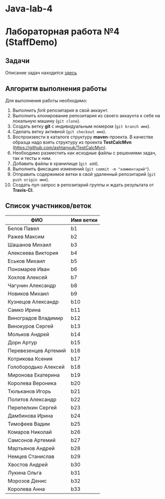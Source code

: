# Java-lab-4
# Лабораторная работа №4 (StaffDemo)

## Задачи

Описание задач находится [здесь](http://shtanyuk.tk/edu/nniit/java-new/labs/labs4.html)

## Алгоритм выполнения работы

Для выполнения работы необходимо:
1. Выполнить *fork* репозитария в свой аккаунт.
1. Выполнить клонирование репозитария из своего аккаунта к себе на локальную машину (`git clone`).
1. Создать ветку **git** с индивидуальным номером (`git branch имя`).
1. Сделать ветку активной (`git checkout имя`).
1. Воспроизвести в каталоге структуру **maven**-проекта. В качестве образца надо взять структуру из проекта **TestCalcMvn** (https://github.com/ashtanyuk/TestCalcMvn).
1. Необходимо разместить как исходные файлы с решениями задач, так и тесты к ним.
1. Добавить файлы в хранилище (`git add`).
1. Выполнить фиксацию изменений (`git commit -m "комментарий"`).
1. Отправить содержимое ветки в свой удаленный репозитарий (`git push origin имя`).
1. Создать пул-запрос в репозитарий группы и ждать результата от **Travis-CI**.

## Список участников/веток

|  ФИО              | Имя ветки |
|-------------------|-----------|
| Белов Павел       | b1 |
| Ражев Максим      | b2 |
| Шашанов Михаил    | b3 |
| Алексеева Виктория|  b4 |
| Еськов Михаил         | b5  |
| Пономарев Иван        | b6 |
| Хохлов Алексей        | b7 |
| Чагунин Александр     | b8 |
| Новиков  Михаил       | b9 |
| Кузнецов Александр     | b10 |
| Самко Ирина           | b11 |
| Виноградов Владимир   | b12  |
| Винокуров Сергей      | b13 |
| Мольков Андрей        | b14 |
| Дорн Артур            | b15 |
| Перевезенцев Артемий | b16 |
| Котрикова Ксения      | b17 |
| Голобородько Алексей | b18 |
| Миронова Екатерина  | b19 |
| Королева Вероника   | b20 |
| Тюльканов Игорь     | b21 |
| Политов Александр   |  b22 |
| Перепелкин Сергей   | b23 |
| Дамбинова Ирина     | b24 |
| Тимофеев Вадим      | b25 |
| Комаров Николай     | b26 |
| Самсонов Артемий    | b27 |
| Мартьянов Андрей    | b28 |
| Немцев Станислав    | b29 |
| Хвостов Андрей      | b30 |
| Лукина Ольга        | b31 |
| Морозов Денис       | b32 |
| Королева Анна      | b33 |

